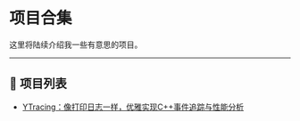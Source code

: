#  项目合集

这里将陆续介绍我一些有意思的项目。

---

## 🔖 项目列表

- [YTracing：像打印日志一样，优雅实现C++事件追踪与性能分析](YTracing：像打印日志一样，优雅实现C++事件追踪与性能分析.md)
